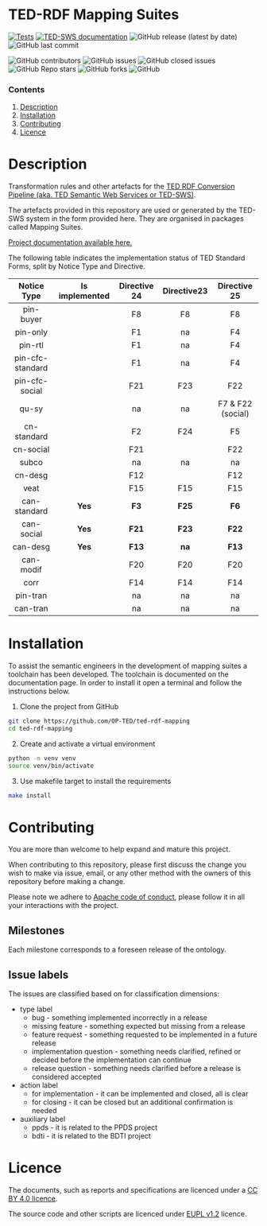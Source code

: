  TED-RDF Mapping Suites
 === 
[![Tests](https://github.com/OP-TED/ted-rdf-mapping/actions/workflows/tests.yml/badge.svg?branch=main)](https://github.com/OP-TED/ted-rdf-mapping/actions/workflows/tests.yml)
[![TED-SWS documentation](https://github.com/OP-TED/ted-rdf-mapping/actions/workflows/main.yml/badge.svg?branch=main)](https://github.com/OP-TED/ted-rdf-mapping/actions/workflows/main.yml)
![GitHub release (latest by date)](https://img.shields.io/github/v/release/OP-TED/ted-rdf-mapping)
![GitHub last commit](https://img.shields.io/github/last-commit/OP-TED/ted-rdf-mapping)

![GitHub contributors](https://img.shields.io/github/contributors-anon/OP-TED/ted-rdf-mapping)
![GitHub issues](https://img.shields.io/github/issues/OP-TED/ted-rdf-mapping)
![GitHub closed issues](https://img.shields.io/github/issues-closed/OP-TED/ted-rdf-mapping)
![GitHub Repo stars](https://img.shields.io/github/stars/OP-TED/ted-rdf-mapping?style=social)
![GitHub forks](https://img.shields.io/github/forks/OP-TED/ted-rdf-mapping?style=social)
![GitHub](https://img.shields.io/github/license/OP-TED/ted-rdf-mapping)

### Contents
1. [Description](#description)
2. [Installation](#installation)
3. [Contributing](#contributing)
4. [Licence](#licence)

# Description
Transformation rules and other artefacts for the [TED RDF Conversion Pipeline (aka. TED Semantic Web Services or TED-SWS)](https://github.com/OP-TED/ted-rdf-conversion-pipeline).

The artefacts provided in this repository are used or generated by the TED-SWS system in the form provided here. They are organised in packages called Mapping Suites.

[Project documentation available here.](https://docs.ted.europa.eu/SWS/mapping_suite/index.html)  

The following table indicates the implementation status of TED Standard Forms, split by Notice Type and Directive. 

| **Notice Type** | **Is implemented** | **Directive 24** | **Directive23** | **Directive 25**  |
|:---:|:---:|:---:|:---:|:-----------------:|
| pin-buyer |  | F8 | F8 |        F8         |
| pin-only |  | F1 | na |        F4         |
| pin-rtl |  | F1 | na |        F4         |
| pin-cfc-standard |  | F1 | na |        F4         |
| pin-cfc-social |  | F21 | F23 |        F22        |
| qu-sy |  | na | na | F7 & F22 (social) |
| cn-standard |  | F2 | F24 |        F5         |
| cn-social |  | F21 |  |        F22        |
| subco |  | na | na |        na         |
| cn-desg |  | F12 |  |        F12        |
| veat |  | F15 | F15 |        F15        |
| can-standard | **Yes** | **F3** | **F25** |      **F6**       |
| can-social | **Yes** | **F21** | **F23** |      **F22**      |
| can-desg | **Yes** | **F13** | **na** |      **F13**      |
| can-modif |  | F20 | F20 |        F20        |
| corr  |  | F14 | F14 |        F14        |
| pin-tran |  | na | na |        na         |
| can-tran |  | na | na |        na         |


# Installation 

To assist the semantic engineers in the development of mapping suites a toolchain has been developed. The toolchain is documented on the documentation page. In order to install it open a terminal and follow the instructions below.

 1. Clone the project from GitHub 
```bash
git clone https://github.com/OP-TED/ted-rdf-mapping
cd ted-rdf-mapping
```

2. Create and activate a virtual environment
```bash
python -m venv venv
source venv/bin/activate
```

3. Use makefile target to install the requirements 
```bash
make install
```

# Contributing

You are more than welcome to help expand and mature this project. 

When contributing to this repository, please first discuss the change you wish to make via issue, email, or any other method with the owners of this repository before making a change.

Please note we adhere to [Apache code of conduct](https://www.apache.org/foundation/policies/conduct), please follow it in all your interactions with the project.  

## Milestones

Each milestone corresponds to a foreseen release of the ontology.

## Issue labels

The issues are classified based on for classification dimensions: 
* type label
  * bug - something implemented incorrectly in a release
  * missing feature - something expected but missing from a release   
  * feature request - something requested to be implemented in a future release
  * implementation question - something needs clarified, refined or decided before the implementation can continue
  * release question - something needs clarified before a release is considered accepted
* action label
  * for implementation - it can be implemented and closed, all is clear
  * for closing - it can be closed but an additional confirmation is needed
* auxiliary label
  * ppds - it is related to the PPDS project
  * bdti - it is related to the BDTI project


# Licence 

The documents, such as reports and specifications are licenced under a [CC BY 4.0 licence](https://creativecommons.org/licenses/by/4.0/deed.en).

The source code and other scripts are licenced under [EUPL v1.2](https://joinup.ec.europa.eu/collection/eupl/eupl-text-eupl-12) licence.
